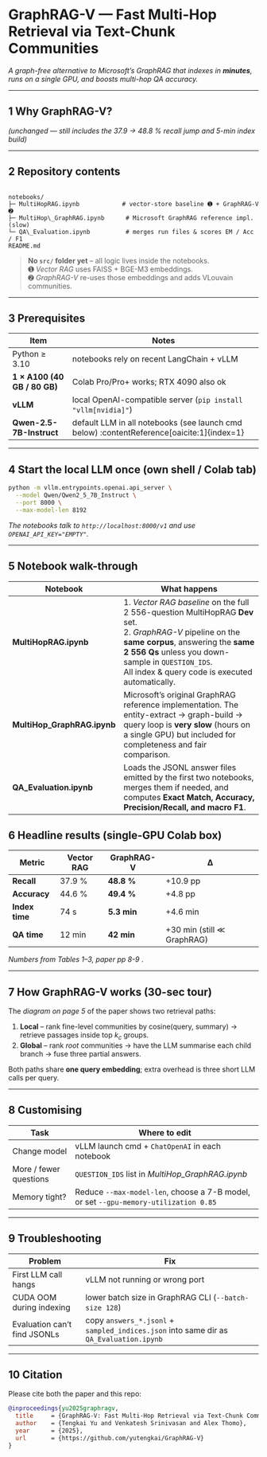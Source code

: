 # GraphRAG-V — Fast Multi-Hop Retrieval via Text-Chunk Communities
*A graph-free alternative to Microsoft’s GraphRAG that indexes in **minutes**, runs on a single GPU, and boosts multi-hop QA accuracy.*

---

## 1  Why GraphRAG-V?
*(unchanged — still includes the 37.9 → 48.8 % recall jump and 5-min index build)*

---

## 2  Repository contents

```

notebooks/
├─ MultiHopRAG.ipynb            # vector-store baseline ➊ + GraphRAG-V ➋
├─ MultiHop\_GraphRAG.ipynb      # Microsoft GraphRAG reference impl. (slow)
└─ QA\_Evaluation.ipynb          # merges run files & scores EM / Acc / F1
README.md

````

> **No `src/` folder yet** – all logic lives inside the notebooks.  
> ➊ *Vector RAG* uses FAISS + BGE-M3 embeddings.  
> ➋ *GraphRAG-V* re-uses those embeddings and adds VLouvain communities.

---

## 3  Prerequisites

| Item | Notes |
|------|-------|
| Python ≥ 3.10 | notebooks rely on recent LangChain + vLLM |
| **1 × A100 (40 GB / 80 GB)** | Colab Pro/Pro+ works; RTX 4090 also ok |
| **vLLM** | local OpenAI-compatible server (`pip install "vllm[nvidia]"`) |
| **Qwen-2.5-7B-Instruct** | default LLM in all notebooks (see launch cmd below) :contentReference[oaicite:1]{index=1} |

---

## 4  Start the local LLM once (own shell / Colab tab)

```bash
python -m vllm.entrypoints.openai.api_server \
  --model Qwen/Qwen2_5_7B_Instruct \
  --port 8000 \
  --max-model-len 8192
````

*The notebooks talk to `http://localhost:8000/v1` and use `OPENAI_API_KEY="EMPTY"`.*&#x20;

---

## 5  Notebook walk-through

| Notebook                     | What happens                                                                                                                                                                                                                                                    |
| ---------------------------- | --------------------------------------------------------------------------------------------------------------------------------------------------------------------------------------------------------------------------------------------------------------- |
| **MultiHopRAG.ipynb**        | 1. *Vector RAG baseline* on the full 2 556-question MultiHopRAG **Dev** set.<br>2. *GraphRAG-V* pipeline on the **same corpus**, answering the **same 2 556 Qs** unless you down-sample in `QUESTION_IDS`.<br>All index & query code is executed automatically. |
| **MultiHop\_GraphRAG.ipynb** | Microsoft’s original GraphRAG reference implementation. The entity-extract → graph-build → query loop is **very slow** (hours on a single GPU) but included for completeness and fair comparison.                                                               |
| **QA\_Evaluation.ipynb**     | Loads the JSONL answer files emitted by the first two notebooks, merges them if needed, and computes **Exact Match, Accuracy, Precision/Recall, and macro F1**.                                                                                                 |
## 6  Headline results (single-GPU Colab box)

| Metric         | Vector RAG | GraphRAG-V  | Δ                          |
| -------------- | ---------- | ----------- | -------------------------- |
| **Recall**     | 37.9 %     | **48.8 %**  | +10.9 pp                   |
| **Accuracy**   | 44.6 %     | **49.4 %**  | +4.8 pp                    |
| **Index time** | 74 s       | **5.3 min** | +4.6 min                   |
| **QA time**    | 12 min     | **42 min**  | +30 min (still ≪ GraphRAG) |

*Numbers from Tables 1–3, paper pp 8-9* .

---

## 7  How GraphRAG-V works (30-sec tour)

The *diagram on page 5* of the paper shows two retrieval paths:

1. **Local** – rank fine-level communities by cosine(query, summary) → retrieve passages inside top *k<sub>c</sub>* groups.
2. **Global** – rank *root* communities → have the LLM summarise each child branch → fuse three partial answers.

Both paths share **one query embedding**; extra overhead is three short LLM calls per query.

---

## 8  Customising

| Task                   | Where to edit                                                                        |
| ---------------------- | ------------------------------------------------------------------------------------ |
| Change model           | vLLM launch cmd + `ChatOpenAI` in each notebook                                      |
| More / fewer questions | `QUESTION_IDS` list in *MultiHop\_GraphRAG.ipynb*                                    |
| Memory tight?          | Reduce `--max-model-len`, choose a 7-B model, or set `--gpu-memory-utilization 0.85` |

---

## 9  Troubleshooting

| Problem                      | Fix                                                                                    |
| ---------------------------- | -------------------------------------------------------------------------------------- |
| First LLM call hangs         | vLLM not running or wrong port                                                         |
| CUDA OOM during indexing     | lower batch size in GraphRAG CLI (`--batch-size 128`)                                  |
| Evaluation can’t find JSONLs | copy `answers_*.jsonl` + `sampled_indices.json` into same dir as `QA_Evaluation.ipynb` |

---

## 10  Citation

Please cite both the paper and this repo:

```bibtex
@inproceedings{yu2025graphragv,
  title     = {GraphRAG-V: Fast Multi-Hop Retrieval via Text-Chunk Communities},
  author    = {Tengkai Yu and Venkatesh Srinivasan and Alex Thomo},
  year      = {2025},
  url       = {https://github.com/yutengkai/GraphRAG-V}
}
